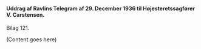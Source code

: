 #### Uddrag af Ravlins Telegram af 29. December 1936 til Højesteretssagfører V. Carstensen.

Bilag 121.

(Content goes here)
